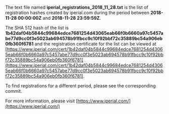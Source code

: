 The text file named **iperial_registrations_2018_11_28.txt** is the list of registration hashes created by iperial.com during the period between **2018-11-28 00:00:00Z** and **2018-11-28 23:59:59Z**.

The SHA 512 hash of the list is **1b42daf04b5844c99684edce7681254d43065eab66f0b6660a97c5457abe77d9cc0f3e5023ab694578b91fbcc9c10f92bbf72c35889bc54a906eb0fb360f6781** and the registration certificate for the list can be viewed at [https://www.iperial.com/cert/1b42daf04b5844c99684edce7681254d43065eab66f0b6660a97c5457abe77d9cc0f3e5023ab694578b91fbcc9c10f92bbf72c35889bc54a906eb0fb360f6781](https://www.iperial.com/cert/1b42daf04b5844c99684edce7681254d43065eab66f0b6660a97c5457abe77d9cc0f3e5023ab694578b91fbcc9c10f92bbf72c35889bc54a906eb0fb360f6781).

To find registrations for a different period, please see the corresponding commit.

For more information, please visit [https://www.iperial.com/](https://www.iperial.com/)
